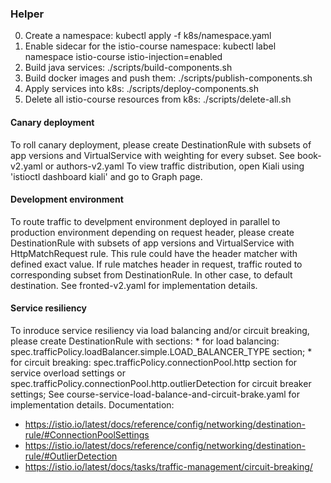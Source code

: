 ### Helper

0. Create a namespace: kubectl apply -f k8s/namespace.yaml
1. Enable sidecar for the istio-course namespace: kubectl label namespace istio-course istio-injection=enabled
2. Build java services: ./scripts/build-components.sh
3. Build docker images and push them: ./scripts/publish-components.sh
4. Apply services into k8s: ./scripts/deploy-components.sh
5. Delete all istio-course resources from k8s: ./scripts/delete-all.sh

#### Canary deployment
To roll canary deployment, please create DestinationRule with subsets of app versions and VirtualService with weighting for every subset. See book-v2.yaml or authors-v2.yaml
To view traffic distribution, open Kiali using 'istioctl dashboard kiali' and go to Graph page.

#### Development environment
To route traffic to develpment environment deployed in parallel to production environment depending on request header, please create DestinationRule with subsets of app versions and VirtualService with HttpMatchRequest rule. This rule could have the header matcher with defined exact value. If rule matches header in request, traffic routed to corresponding subset from DestinationRule. In other case, to default destination. See fronted-v2.yaml for implementation details.

#### Service resiliency
To inroduce service resiliency via load balancing and/or circuit breaking, please create DestinationRule with sections:
	* for load balancing: spec.trafficPolicy.loadBalancer.simple.LOAD_BALANCER_TYPE section;
	* for circuit breaking: spec.trafficPolicy.connectionPool.http section for service overload settings or spec.trafficPolicy.connectionPool.http.outlierDetection for circuit breaker settings;
See course-service-load-balance-and-circuit-brake.yaml for implementation details.
Documentation:
* https://istio.io/latest/docs/reference/config/networking/destination-rule/#ConnectionPoolSettings
* https://istio.io/latest/docs/reference/config/networking/destination-rule/#OutlierDetection
* https://istio.io/latest/docs/tasks/traffic-management/circuit-breaking/